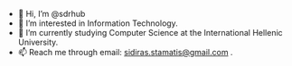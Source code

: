 - 👋 Hi, I’m @sdrhub
- 👀 I’m interested in Information Technology.
- 🌱 I’m currently studying Computer Science at the International Hellenic University.
- 📫 Reach me through email: sidiras.stamatis@gmail.com .

<!---
sdrhub/sdrhub is a ✨ special ✨ repository because its `README.md` (this file) appears on your GitHub profile.
You can click the Preview link to take a look at your changes.
--->

